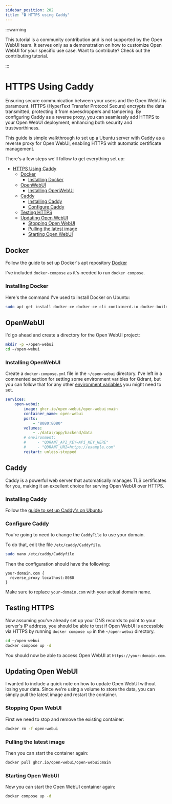 ```yaml
---
sidebar_position: 202
title: "🔒 HTTPS using Caddy"
---
```


:::warning

This tutorial is a community contribution and is not supported by the Open WebUI team. It serves only as a demonstration on how to customize Open WebUI for your specific use case. Want to contribute? Check out the contributing tutorial.

:::

# HTTPS Using Caddy

Ensuring secure communication between your users and the Open WebUI is paramount. HTTPS (HyperText Transfer Protocol Secure) encrypts the data transmitted, protecting it from eavesdroppers and tampering. By configuring Caddy as a reverse proxy, you can seamlessly add HTTPS to your Open WebUI deployment, enhancing both security and trustworthiness.

This guide is simple walkthrough to set up a Ubuntu server with Caddy as a reverse proxy for Open WebUI, enabling HTTPS with automatic certificate management.

There's a few steps we'll follow to get everything set up:

- [HTTPS Using Caddy](#https-using-caddy)
  - [Docker](#docker)
    - [Installing Docker](#installing-docker)
  - [OpenWebUI](#openwebui)
    - [Installing OpenWebUI](#installing-openwebui)
  - [Caddy](#caddy)
    - [Installing Caddy](#installing-caddy)
    - [Configure Caddy](#configure-caddy)
  - [Testing HTTPS](#testing-https)
  - [Updating Open WebUI](#updating-open-webui)
    - [Stopping Open WebUI](#stopping-open-webui)
    - [Pulling the latest image](#pulling-the-latest-image)
    - [Starting Open WebUI](#starting-open-webui)

## Docker

Follow the guide to set up Docker's apt repository [Docker](https://docs.docker.com/engine/install/ubuntu/#install-using-the-repository)

I've included `docker-compose` as it's needed to run `docker compose`.

### Installing Docker

Here's the command I've used to install Docker on Ubuntu:

```bash
sudo apt-get install docker-ce docker-ce-cli containerd.io docker-buildx-plugin docker-compose-plugin docker-compose
```

## OpenWebUI

I'd go ahead and create a directory for the Open WebUI project:

```bash
mkdir -p ~/open-webui
cd ~/open-webui
```

### Installing OpenWebUI

Create a `docker-compose.yml` file in the `~/open-webui` directory. I've left in a commented section for setting some environment varibles for Qdrant, but you can follow that for any other [environment variables](https://docs.openwebui.com/getting-started/env-configuration) you might need to set.

```yaml
services:
    open-webui:
        image: ghcr.io/open-webui/open-webui:main
        container_name: open-webui
        ports:
            - "8080:8080"
        volumes:
            - ./data:/app/backend/data
        # environment:
        #     - "QDRANT_API_KEY=API_KEY_HERE"
        #     - "QDRANT_URI=https://example.com"
        restart: unless-stopped
```

## Caddy

Caddy is a powerful web server that automatically manages TLS certificates for you, making it an excellent choice for serving Open WebUI over HTTPS.

### Installing Caddy

Follow the [guide to set up Caddy's on Ubuntu](https://caddyserver.com/docs/install#debian-ubuntu-raspbian).

### Configure Caddy

You're going to need to change the `CaddyFile` to use your domain.

To do that, edit the file `/etc/caddy/Caddyfile`.

```bash
sudo nano /etc/caddy/Caddyfile
```

Then the configuration should have the following:

```caddyfile
your-domain.com {
  reverse_proxy localhost:8080
}
```

Make sure to replace `your-domain.com` with your actual domain name.

## Testing HTTPS

Now assuming you've already set up your DNS records to point to your server's IP address, you should be able to test if Open WebUI is accessible via HTTPS by running `docker compose up` in the `~/open-webui` directory.

```bash
cd ~/open-webui
docker compose up -d
```

You should now be able to access Open WebUI at `https://your-domain.com`.

## Updating Open WebUI

I wanted to include a quick note on how to update Open WebUI without losing your data. Since we're using a volume to store the data, you can simply pull the latest image and restart the container.

### Stopping Open WebUI

First we need to stop and remove the existing container:

```bash
docker rm -f open-webui
```

### Pulling the latest image

Then you can start the container again:

```bash
docker pull ghcr.io/open-webui/open-webui:main
```

### Starting Open WebUI

Now you can start the Open WebUI container again:

```bash
docker compose up -d
```
